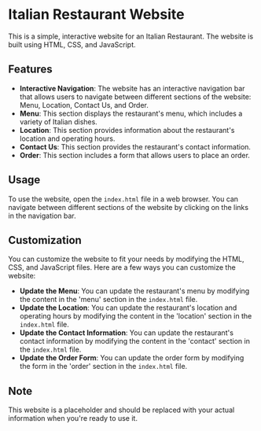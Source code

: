 # Italian Restaurant Website

This is a simple, interactive website for an Italian Restaurant. The website is built using HTML, CSS, and JavaScript.

## Features

- **Interactive Navigation**: The website has an interactive navigation bar that allows users to navigate between different sections of the website: Menu, Location, Contact Us, and Order.
- **Menu**: This section displays the restaurant's menu, which includes a variety of Italian dishes.
- **Location**: This section provides information about the restaurant's location and operating hours.
- **Contact Us**: This section provides the restaurant's contact information.
- **Order**: This section includes a form that allows users to place an order.

## Usage

To use the website, open the `index.html` file in a web browser. You can navigate between different sections of the website by clicking on the links in the navigation bar.

## Customization

You can customize the website to fit your needs by modifying the HTML, CSS, and JavaScript files. Here are a few ways you can customize the website:

- **Update the Menu**: You can update the restaurant's menu by modifying the content in the 'menu' section in the `index.html` file.
- **Update the Location**: You can update the restaurant's location and operating hours by modifying the content in the 'location' section in the `index.html` file.
- **Update the Contact Information**: You can update the restaurant's contact information by modifying the content in the 'contact' section in the `index.html` file.
- **Update the Order Form**: You can update the order form by modifying the form in the 'order' section in the `index.html` file.

## Note

This website is a placeholder and should be replaced with your actual information when you're ready to use it.
